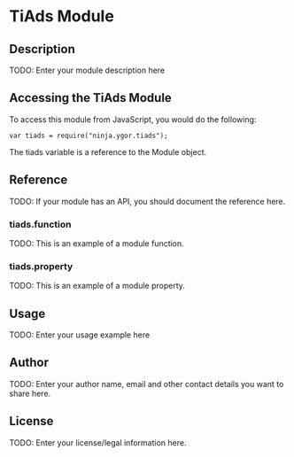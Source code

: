 # TiAds Module

## Description

TODO: Enter your module description here

## Accessing the TiAds Module

To access this module from JavaScript, you would do the following:

    var tiads = require("ninja.ygor.tiads");

The tiads variable is a reference to the Module object.

## Reference

TODO: If your module has an API, you should document
the reference here.

### tiads.function

TODO: This is an example of a module function.

### tiads.property

TODO: This is an example of a module property.

## Usage

TODO: Enter your usage example here

## Author

TODO: Enter your author name, email and other contact
details you want to share here.

## License

TODO: Enter your license/legal information here.
